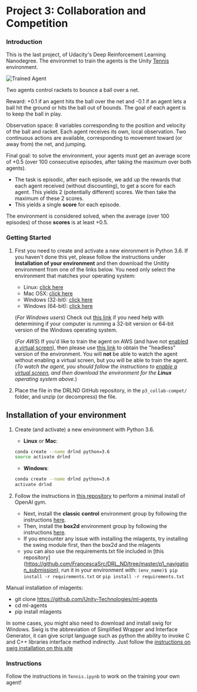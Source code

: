 [//]: # (Image References)

[image1]: https://user-images.githubusercontent.com/10624937/42135623-e770e354-7d12-11e8-998d-29fc74429ca2.gif "Trained Agent"



# Project 3: Collaboration and Competition

### Introduction

This is the last project, of Udacity's Deep Reinforcement Learning Nanodegree. The environmet to train the agents is the Unity [Tennis](https://github.com/Unity-Technologies/ml-agents/blob/master/docs/Learning-Environment-Examples.md#tennis) environment.

![Trained Agent][image1]

Two agents control rackets to bounce a ball over a net. 

Reward: +0.1 if an agent hits the ball over the net and -0.1 if an agent lets a ball hit the ground or hits the ball out of bounds. The goal of each agent is to keep the ball in play.

Observation space: 8 variables corresponding to the position and velocity of the ball and racket. Each agent receives its own, local observation.  Two continuous actions are available, corresponding to movement toward (or away from) the net, and jumping. 

Final goal: to solve the environment, your agents must get an average score of +0.5 (over 100 consecutive episodes, after taking the maximum over both agents). 
- The task is episodic, after each episode, we add up the rewards that each agent received (without discounting), to get a score for each agent. This yields 2 (potentially different) scores. We then take the maximum of these 2 scores.
- This yields a single **score** for each episode.

The environment is considered solved, when the average (over 100 episodes) of those **scores** is at least +0.5.

### Getting Started

1. First you need to create and activate a new einronment in Python 3.6. If you haven't done this yet, please follow the instructions under **Installation of your environment** and then download the Unitity environment from one of the links below.  You need only select the environment that matches your operating system:
    - Linux: [click here](https://s3-us-west-1.amazonaws.com/udacity-drlnd/P3/Tennis/Tennis_Linux.zip)
    - Mac OSX: [click here](https://s3-us-west-1.amazonaws.com/udacity-drlnd/P3/Tennis/Tennis.app.zip)
    - Windows (32-bit): [click here](https://s3-us-west-1.amazonaws.com/udacity-drlnd/P3/Tennis/Tennis_Windows_x86.zip)
    - Windows (64-bit): [click here](https://s3-us-west-1.amazonaws.com/udacity-drlnd/P3/Tennis/Tennis_Windows_x86_64.zip)
    
    (_For Windows users_) Check out [this link](https://support.microsoft.com/en-us/help/827218/how-to-determine-whether-a-computer-is-running-a-32-bit-version-or-64) if you need help with determining if your computer is running a 32-bit version or 64-bit version of the Windows operating system.

    (_For AWS_) If you'd like to train the agent on AWS (and have not [enabled a virtual screen](https://github.com/Unity-Technologies/ml-agents/blob/master/docs/Training-on-Amazon-Web-Service.md)), then please use [this link](https://s3-us-west-1.amazonaws.com/udacity-drlnd/P3/Tennis/Tennis_Linux_NoVis.zip) to obtain the "headless" version of the environment.  You will **not** be able to watch the agent without enabling a virtual screen, but you will be able to train the agent.  (_To watch the agent, you should follow the instructions to [enable a virtual screen](https://github.com/Unity-Technologies/ml-agents/blob/master/docs/Training-on-Amazon-Web-Service.md), and then download the environment for the **Linux** operating system above._)

2. Place the file in the DRLND GitHub repository, in the `p3_collab-compet/` folder, and unzip (or decompress) the file. 


## Installation of your environment

1. Create (and activate) a new environment with Python 3.6.

    - __Linux__ or __Mac__: 
    ```bash
    conda create --name drlnd python=3.6
    source activate drlnd
    ```
    - __Windows__: 
    ```bash
    conda create --name drlnd python=3.6 
    activate drlnd
    ```
    
2. Follow the instructions in [this repository](https://github.com/openai/gym) to perform a minimal install of OpenAI gym.  
    - Next, install the **classic control** environment group by following the instructions [here](https://github.com/openai/gym#classic-control).
    - Then, install the **box2d** environment group by following the instructions [here](https://github.com/openai/gym#box2d).
    - If you encounter any issue with installing the mlagents, try installing the swing module first, then the box2d and the mlagents
    - you can also use the requirements.txt file included in [this repository] (https://github.com/FrancescaSrc/DRL_ND/tree/master/p1_navigation_submission), run it in your environment with:
    ```(env_name)$ pip install -r requirements.txt```
  or 
    ```pip install -r requirements.txt```
    
 Manual installation of mlagents:
   - git clone https://github.com/Unity-Technologies/ml-agents
   - cd ml-agents
   - pip install mlagents
   
In some cases, you might also need to download and install swig for Windows. Swig is the abbreviation of Simplified Wrapper and Interface Generator, it can give script language such as python the ability to invoke C and C++ libraries interface method indirectly. Just follow the [instructions on swig installation on this site](https://www.dev2qa.com/how-to-install-swig-on-macos-linux-and-windows/)



### Instructions

Follow the instructions in `Tennis.ipynb` to work on the training your own agent!  

